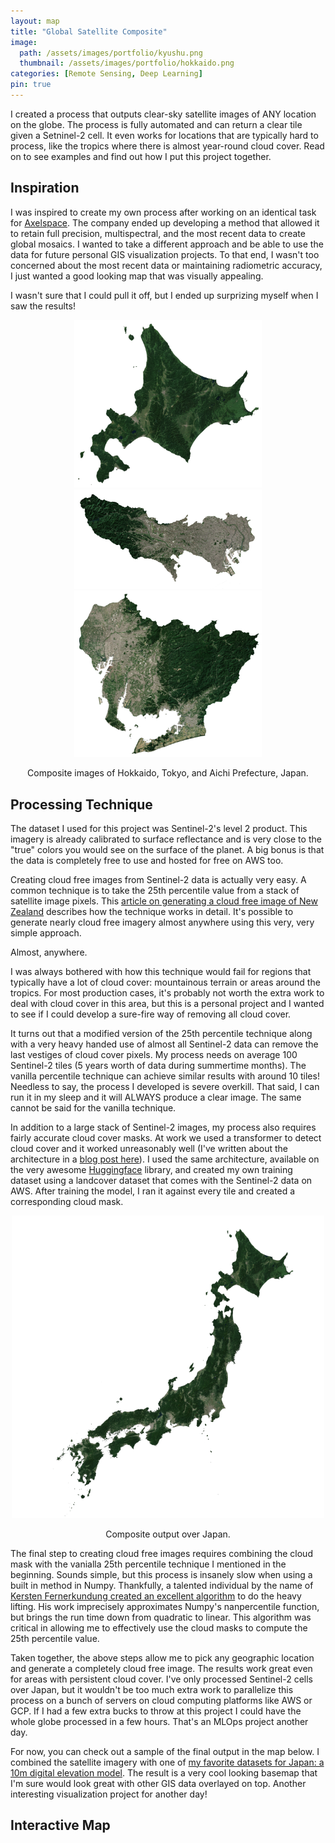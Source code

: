 ```yaml
---
layout: map
title: "Global Satellite Composite"
image:
  path: /assets/images/portfolio/kyushu.png
  thumbnail: /assets/images/portfolio/hokkaido.png
categories: [Remote Sensing, Deep Learning]
pin: true
---
```


I created a process that outputs clear-sky satellite images of ANY location on the globe. The process is fully automated and can return a clear tile given a Setninel-2 cell. It even works for locations that are typically hard to process, like the tropics where there is almost year-round cloud cover. Read on to see examples and find out how I put this project together.

## Inspiration
I was inspired to create my own process after working on an identical task for [Axelspace](https://www.axelspace.com/). The company ended up developing a method that allowed it to retain full precision, multispectral, and the most recent data to create global mosaics. I wanted to take a different approach and be able to use the data for future personal GIS visualization projects. To that end, I wasn't too concerned about the most recent data or maintaining radiometric accuracy, I just wanted a good looking map that was visually appealing.

I wasn't sure that I could pull it off, but I ended up surprizing myself when I saw the results!

<p align="center">
  <img src="/assets/images/portfolio/hokkaido2.png" width="300"/>
  <img src="/assets/images/portfolio/tokyo.png" width="300"/>
  <img src="/assets/images/portfolio/aichi.png" width="300"/>
</p>

<p align="center">
  Composite images of Hokkaido, Tokyo, and Aichi Prefecture, Japan.
</p>

## Processing Technique
The dataset I used for this project was Sentinel-2's level 2 product. This imagery is already calibrated to surface reflectance and is very close to the "true" colors you would see on the surface of the planet. A big bonus is that the data is completely free to use and hosted for free on AWS too.

Creating cloud free images from Sentinel-2 data is actually very easy. A common technique is to take the 25th percentile value from a stack of satellite image pixels. This [article on generating a cloud free image of New Zealand](https://medium.com/sentinel-hub/how-to-create-cloudless-mosaics-37910a2b8fa8) describes how the technique works in detail. It's possible to generate nearly cloud free imagery almost anywhere using this very, very simple approach.

Almost, anywhere.

I was always bothered with how this technique would fail for regions that typically have a lot of cloud cover: mountainous terrain or areas around the tropics. For most production cases, it's probably not worth the extra work to deal with cloud cover in this area, but this is a personal project and I wanted to see if I could develop a sure-fire way of removing all cloud cover.

It turns out that a modified version of the 25th percentile technique along with a very heavy handed use of almost all Sentinel-2 data can remove the last vestiges of cloud cover pixels. My process needs on average 100 Sentinel-2 tiles (5 years worth of data during summertime months). The vanilla percentile technique can achieve similar results with around 10 tiles! Needless to say, the process I developed is severe overkill. That said, I can run it in my sleep and it will ALWAYS produce a clear image. The same cannot be said for the vanilla technique.

In addition to a large stack of Sentinel-2 images, my process also requires fairly accurate cloud cover masks. At work we used a transformer to detect cloud cover and it worked unreasonably well (I've written about the architecture in a [blog post here](https://danielhoshizaki.com/2022/10/15/vision-transformers.html)). I used the same architecture, available on the very awesome [Huggingface](https://huggingface.co/) library, and created my own training dataset using a landcover dataset that comes with the Sentinel-2 data on AWS. After training the model, I ran it against every tile and created a corresponding cloud mask.

<p align="center">
  <img src="/assets/images/portfolio/japan.png" width="500"/>
</p>

<p align="center">
  Composite output over Japan.
</p>

The final step to creating cloud free images requires combining the cloud mask with the vanialla 25th percentile technique I mentioned in the beginning. Sounds simple, but this process is insanely slow when using a built in method in Numpy. Thankfully, a talented individual by the name of [Kersten Fernerkundung created an excellent algorithm](https://krstn.eu/np.nanpercentile()-there-has-to-be-a-faster-way/) to do the heavy lifting. His work imprecisely approximates Numpy's nanpercentile function, but brings the run time down from quadratic to linear. This algorithm was critical in allowing me to effectively use the cloud masks to compute the 25th percentile value.

Taken together, the above steps allow me to pick any geographic location and generate a completely cloud free image. The results work great even for areas with persistent cloud cover. I've only processed Sentinel-2 cells over Japan, but it wouldn't be too much extra work to parallelize this process on a bunch of servers on cloud computing platforms like AWS or GCP. If I had a few extra bucks to throw at this project I could have the whole globe processed in a few hours. That's an MLOps project another day.

For now, you can check out a sample of the final output in the map below. I combined the satellite imagery with one of [my favorite datasets for Japan: a 10m digital elevation model](https://danielhoshizaki.com/2021/10/07/dem-processing.html). The result is a very cool looking basemap that I'm sure would look great with other GIS data overlayed on top. Another interesting visualization project for another day!

## Interactive Map